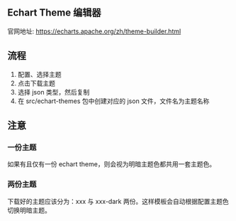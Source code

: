 ## Echart Theme 编辑器

官网地址: https://echarts.apache.org/zh/theme-builder.html

## 流程

1. 配置、选择主题
2. 点击下载主题
3. 选择 json 类型，然后复制
4. 在 src/echart-themes 包中创建对应的 json 文件，文件名为主题名称

## 注意

### 一份主题

如果有且仅有一份 echart theme，则会视为明暗主题色都共用一套主题色。

### 两份主题

下载好的主题应该分为：xxx 与 xxx-dark 两份。这样模板会自动根据配置主题色切换明暗主题。
